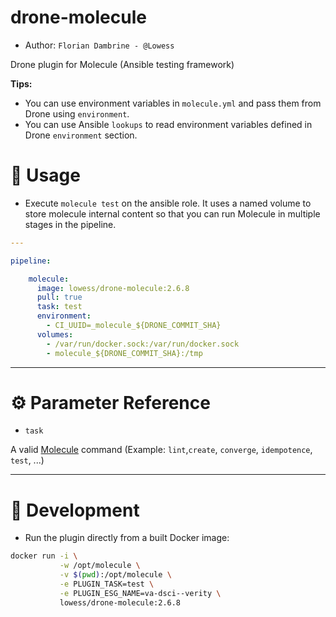 drone-molecule
====================

* Author: `Florian Dambrine - @Lowess`

Drone plugin for Molecule (Ansible testing framework)

**Tips:**

* You can use environment variables in `molecule.yml` and pass them from Drone using `environment`.
* You can use Ansible `lookups` to read environment variables defined in Drone `environment` section.

# :notebook: Usage

* Execute `molecule test` on the ansible role. It uses a named volume to store molecule internal content so that you can run Molecule in multiple stages in the pipeline.

```yaml
---

pipeline:

    molecule:
      image: lowess/drone-molecule:2.6.8
      pull: true
      task: test
      environment:
        - CI_UUID=_molecule_${DRONE_COMMIT_SHA}
      volumes:
        - /var/run/docker.sock:/var/run/docker.sock
        - molecule_${DRONE_COMMIT_SHA}:/tmp
```

---

# :gear: Parameter Reference

* `task`

A valid [Molecule](https://molecule.readthedocs.io/en/latest/) command  (Example: `lint`,`create`, `converge`, `idempotence`, `test`, ...)

---

# :beginner: Development

* Run the plugin directly from a built Docker image:

```bash
docker run -i \
           -w /opt/molecule \
           -v $(pwd):/opt/molecule \
           -e PLUGIN_TASK=test \
           -e PLUGIN_ESG_NAME=va-dsci--verity \
           lowess/drone-molecule:2.6.8
```
